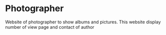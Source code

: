 # Photographer
Website of photographer to show albums and pictures. 
This website display number of view page and contact of author
